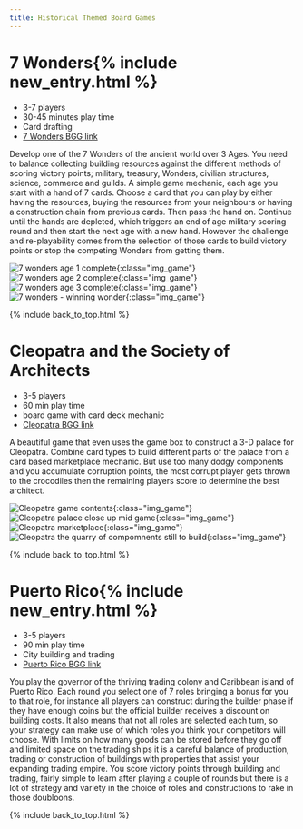 ```yaml
---
title: Historical Themed Board Games
---
```


# 7 Wonders{% include new_entry.html %}

* 3-7 players
* 30-45 minutes play time
* Card drafting
* [7 Wonders BGG link](https://boardgamegeek.com/boardgame/68448/7-wonders)

Develop one of the 7 Wonders of the ancient world over 3 Ages.
You need to balance collecting building resources against the different methods of scoring victory points;
military, treasury, Wonders, civilian structures, science, commerce and guilds.
A simple game mechanic, each age you start with a hand of 7 cards.
Choose a card that you can play by either having the resources, buying the resources from your neighbours or having a construction chain from previous cards.
Then pass the hand on.
Continue until the hands are depleted, which triggers an end of age military scoring round and then start the next age with a new hand.
However the challenge and re-playability comes from the selection of those cards to build victory points or stop the competing Wonders from getting them.

![7 wonders age 1 complete](/images/boardgames/7wonders_01.jpg "7 wonders age 1 complete"){:class="img_game"}
![7 wonders age 2 complete](/images/boardgames/7wonders_02.jpg "7 wonders age 2 complete"){:class="img_game"}
![7 wonders age 3 complete](/images/boardgames/7wonders_03.jpg "7 wonders age 3 complete"){:class="img_game"}
![7 wonders - winning wonder](/images/boardgames/7wonders_04.jpg "7 wonders age - winning wonder"){:class="img_game"}

{% include back_to_top.html %}

# Cleopatra and the Society of Architects

* 3-5 players
* 60 min play time
* board game with card deck mechanic
* [Cleopatra BGG link](https://boardgamegeek.com/boardgame/22141/cleopatra-and-society-architects)

A beautiful game that even uses the game box to construct a 3-D palace for Cleopatra. Combine card types to build different parts of the palace from
a card based marketplace mechanic. But use too many dodgy components and you accumulate corruption points, the most corrupt player gets thrown to
the crocodiles then the remaining players score to determine the best architect.

![Cleopatra game contents](/images/boardgames/5min/cleopatra_01.jpg "Cleopatra game contents"){:class="img_game"}
![Cleopatra palace close up mid game](/images/boardgames/5min/cleopatra_02.jpg "Cleopatra palace close up mid game"){:class="img_game"}
![Cleopatra marketplace](/images/boardgames/5min/cleopatra_05.jpg "Cleopatra marketplace"){:class="img_game"}
![Cleopatra the quarry of compomnents still to build](/images/boardgames/5min/cleopatra_04.jpg "Cleopatra the quarry of compomnents still to build"){:class="img_game"}

{% include back_to_top.html %}

# Puerto Rico{% include new_entry.html %}

* 3-5 players
* 90 min play time
* City building and trading
* [Puerto Rico BGG link](https://boardgamegeek.com/boardgame/3076/puerto-rico)

You play the governor of the thriving trading colony and Caribbean island of Puerto Rico.
Each round you select one of 7 roles bringing a bonus for you to that role, for instance all players can construct during the builder phase if they have enough coins but the official builder receives a discount on building costs.
It also means that not all roles are selected each turn, so your strategy can make use of which roles you think your competitors will choose.
With limits on how many goods can be stored before they go off and limited space on the trading ships it is a careful balance of production, trading or construction of buildings with properties that assist your expanding trading empire.
You score victory points through building and trading, fairly simple to learn after playing a couple of rounds but there is a lot of strategy and variety in the choice of roles and constructions to rake in those doubloons.

{% include back_to_top.html %}
